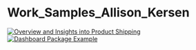 # Work_Samples_Allison_Kersen
<!DOCTYPE html>
<html lang="en">
<head>
<meta charset="UTF-8">
<meta name="viewport" content="width=device-width, initial-scale=1.0">
<title>Product Story Dashboard</title>
</head>
<body>
<div class='tableauPlaceholder' id='viz1714509120923' style='position: relative'><noscript><a href='#'><img alt='Overview and Insights into Product Shipping  ' src='https://public.tableau.com/static/images/Pr/ProductStoryDashboard/FloridaWipes/1_rss.png' style='border: none' /></a></noscript><object class='tableauViz'  style='display:none;'><param name='host_url' value='https%3A%2F%2Fpublic.tableau.com%2F' /> <param name='embed_code_version' value='3' /> <param name='site_root' value='' /><param name='name' value='ProductStoryDashboard/FloridaWipes' /><param name='tabs' value='no' /><param name='toolbar' value='yes' /><param name='static_image' value='https://public.tableau.com/static/images/Pr/ProductStoryDashboard/FloridaWipes/1.png' /> <param name='animate_transition' value='yes' /><param name='display_static_image' value='yes' /><param name='display_spinner' value='yes' /><param name='display_overlay' value='yes' /><param name='display_count' value='yes' /><param name='language' value='en-US' /><param name='filter' value='publish=yes' /></object></div> <script type='text/javascript'> var divElement = document.getElementById('viz1714509120923'); var vizElement = divElement.getElementsByTagName('object')[0]; vizElement.style.width='100%';vizElement.style.height=(vizElement.offsetWidth*0.75)+'px'; var scriptElement = document.createElement('script'); scriptElement.src = 'https://public.tableau.com/javascripts/api/viz_v1.js'; vizElement.parentNode.insertBefore(scriptElement, vizElement); </script>
</body>
</html>
<!DOCTYPE html>
<html lang="en">
<head>
<meta charset="UTF-8">
<meta name="viewport" content="width=device-width, initial-scale=1.0">
<title>KPI Dashboard</title>
</head>
<body>
<div class='tableauPlaceholder' id='viz1714509441488' style='position: relative'><noscript><a href='#'><img alt='Dashboard Package Example ' src='https://public.tableau.com/static/images/Ma/Maintenanceworkbookpackageexample/Story1/1_rss.png' style='border: none' /></a></noscript><object class='tableauViz'  style='display:none;'><param name='host_url' value='https%3A%2F%2Fpublic.tableau.com%2F' /> <param name='embed_code_version' value='3' /> <param name='site_root' value='' /><param name='name' value='Maintenanceworkbookpackageexample/Story1' /><param name='tabs' value='no' /><param name='toolbar' value='yes' /><param name='static_image' value='https://public.tableau.com/static/images/Ma/Maintenanceworkbookpackageexample/Story1/1.png' /> <param name='animate_transition' value='yes' /><param name='display_static_image' value='yes' /><param name='display_spinner' value='yes' /><param name='display_overlay' value='yes' /><param name='display_count' value='yes' /><param name='language' value='en-US' /></object></div> <script type='text/javascript'> var divElement = document.getElementById('viz1714509441488'); var vizElement = divElement.getElementsByTagName('object')[0]; vizElement.style.width='100%';vizElement.style.height=(vizElement.offsetWidth*0.75)+'px'; var scriptElement = document.createElement('script'); scriptElement.src = 'https://public.tableau.com/javascripts/api/viz_v1.js'; vizElement.parentNode.insertBefore(scriptElement, vizElement); </script>
</body>
</html>
